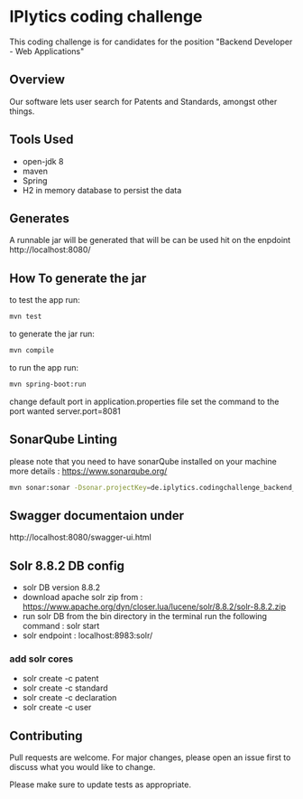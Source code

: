 # IPlytics coding challenge
This coding challenge is for candidates for the position "Backend Developer - Web Applications"

## Overview
Our software lets user search for Patents and Standards, amongst other things.
## Tools Used

- open-jdk 8
- maven
- Spring
- H2 in memory database to persist the data

## Generates
A runnable jar will be generated that will be can be used hit on the enpdoint http://localhost:8080/

## How To generate the jar
to test the app run:
```bash
mvn test
```

to generate the jar run:
```bash 
mvn compile
```

to run the app run:
```bash
mvn spring-boot:run
```

change default port in application.properties file set the command to the port wanted server.port=8081

## SonarQube Linting
please note that you need to have sonarQube installed on your machine
more details : https://www.sonarqube.org/
```bash
mvn sonar:sonar -Dsonar.projectKey=de.iplytics.codingchallenge_backend_webapp -Dsonar.host.url=http://localhost:9000 -Dsonar.login=54db2a4cf71d61a01d01a61fa108c571946a70a6
```

## Swagger documentaion under
http://localhost:8080/swagger-ui.html

## Solr 8.8.2 DB config
- solr DB version 8.8.2
- download apache solr zip from : https://www.apache.org/dyn/closer.lua/lucene/solr/8.8.2/solr-8.8.2.zip
- run solr DB from the bin directory in the terminal run the following command : solr start
- solr endpoint : localhost:8983:solr/

### add solr cores
- solr create -c patent
- solr create -c standard
- solr create -c declaration
- solr create -c user


## Contributing
Pull requests are welcome. For major changes, please open an issue first to discuss what you would like to change.

Please make sure to update tests as appropriate.